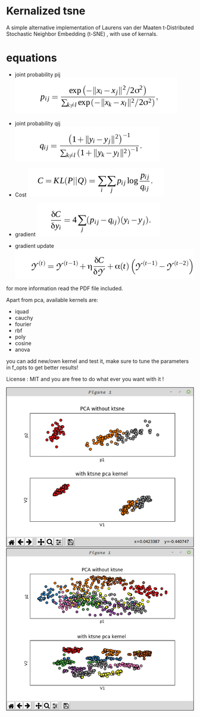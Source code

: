 # Kernalized tsne

A simple alternative implementation of Laurens van der Maaten t-Distributed Stochastic Neighbor Embedding (t-SNE) , with use of kernals.

# equations

- joint probability pij
  ![Screenshot](img/pij.png)
- joint probability qij
  ![Screenshot](img/qij.png)
- Cost
  ![Screenshot](img/cost.png)
- gradient
  ![Screenshot](img/gra.png)

- gradient update
  ![Screenshot](img/graupdate.png)

for more information read the PDF file included.

Apart from pca, available kernels are:

- iquad
- cauchy
- fourier
- rbf
- poly
- cosine
- anova

you can add new/own kernel and test it, make sure to tune the parameters in f_opts to get better results!

License : MIT and you are free to do what ever you want with it !

![Screenshot](/ktsne.png)
![Screenshot](/ktsne2.png)
